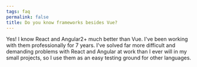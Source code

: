 ```yaml
---
tags: faq
permalink: false
title: Do you know frameworks besides Vue?
---
```


Yes! I know <span class="react">React</span> and <span class="angular">Angular2+</span> much better than Vue.
I've been working with them professionally for 7 years.
I've solved far more difficult and demanding problems with
<span class="react">React</span> and <span class="angular">Angular</span>
at work than I ever will in my small projects,
so I use them as an easy testing ground for other languages.
